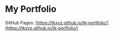 My Portfolio
======
GitHub Pages: [https://tkxyz.github.io/tk-portfolio/](https://tkxyz.github.io/tk-portfolio/)
